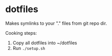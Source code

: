 # dotfiles
Makes symlinks to your "." files from git repo dir.

Cooking steps:
1. Copy all dotfiles into ~/dotfiles
2. Run `./setup.sh`
